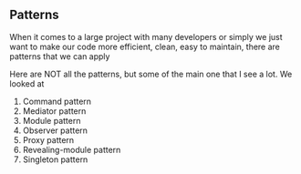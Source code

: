 ## Patterns

When it comes to a large project with many developers
or simply we just want to make our code more efficient,
clean, easy to maintain, there are patterns that we can apply

Here are NOT all the patterns, but some of the main one
that I see a lot. We looked at

1. Command pattern
2. Mediator pattern
3. Module pattern
4. Observer pattern
5. Proxy pattern
6. Revealing-module pattern
7. Singleton pattern
